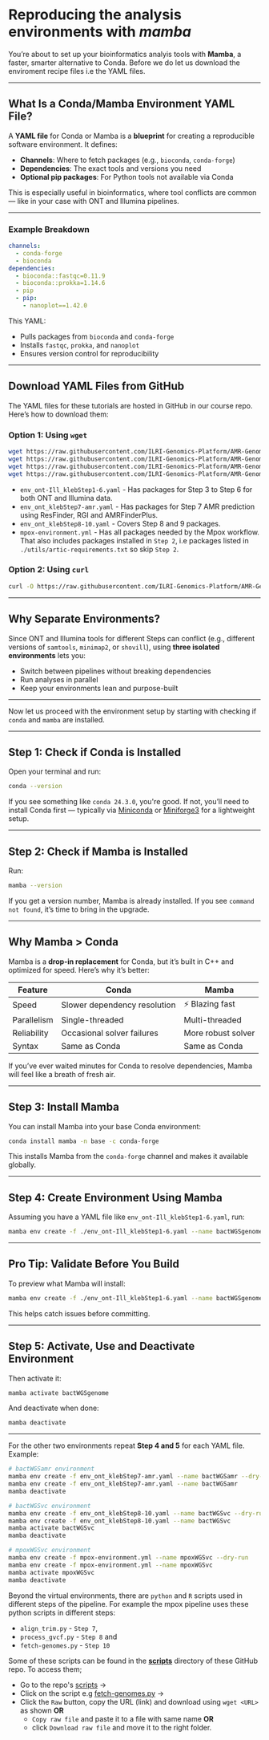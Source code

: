 # Reproducing the analysis environments with *mamba*

You’re about to set up your bioinformatics analyis tools with **Mamba**, a faster, smarter alternative to Conda.
Before we do let us download the enviroment recipe files i.e the YAML files.

---

## What Is a Conda/Mamba Environment YAML File?

A **YAML file** for Conda or Mamba is a **blueprint** for creating a reproducible software environment. It defines:

- **Channels**: Where to fetch packages (e.g., `bioconda`, `conda-forge`)
- **Dependencies**: The exact tools and versions you need
- **Optional pip packages**: For Python tools not available via Conda

This is especially useful in bioinformatics, where tool conflicts are common — like in your case with ONT and Illumina pipelines.

---

### Example Breakdown

```yaml
channels:
  - conda-forge
  - bioconda
dependencies:
  - bioconda::fastqc=0.11.9
  - bioconda::prokka=1.14.6
  - pip
  - pip:
    - nanoplot==1.42.0
```

This YAML:
- Pulls packages from `bioconda` and `conda-forge`
- Installs `fastqc`, `prokka`, and `nanoplot`
- Ensures version control for reproducibility

---

## Download YAML Files from GitHub

The YAML files for these tutorials are hosted in GitHub in our course repo. Here’s how to download them:

### Option 1: Using `wget`

```bash
wget https://raw.githubusercontent.com/ILRI-Genomics-Platform/AMR-Genomic-Surveillance/refs/heads/main/envs/env_ont-Ill_klebStep1-6.yaml
wget https://raw.githubusercontent.com/ILRI-Genomics-Platform/AMR-Genomic-Surveillance/refs/heads/main/envs/env_ont_klebStep7-amr.yaml
wget https://raw.githubusercontent.com/ILRI-Genomics-Platform/AMR-Genomic-Surveillance/refs/heads/main/envs/env_ont_klebStep8-10.yaml
wget https://raw.githubusercontent.com/ILRI-Genomics-Platform/AMR-Genomic-Surveillance/refs/heads/main/envs/mpox-environment.yml
```

- `env_ont-Ill_klebStep1-6.yaml` - Has packages for Step 3 to Step 6 for both ONT and Illumina data.
- `env_ont_klebStep7-amr.yaml` - Has packages for Step 7 AMR prediction using ResFinder, RGI and AMRFinderPlus.
- `env_ont_klebStep8-10.yaml` - Covers Step 8 and 9 packages.
- `mpox-environment.yml` - Has all packages needed by the Mpox workflow. That also includes packages installed in `Step 2`, i.e packages listed in `./utils/artic-requirements.txt` so skip `Step 2`.


### Option 2: Using `curl`

```bash
curl -O https://raw.githubusercontent.com/ILRI-Genomics-Platform/AMR-Genomic-Surveillance/refs/heads/main/envs/env_ont-Ill_klebStep1-6.yaml
```

---

## Why Separate Environments?

Since ONT and Illumina tools for different Steps can conflict (e.g., different versions of `samtools`, `minimap2`, or `shovill`), using **three isolated environments** lets you:

- Switch between pipelines without breaking dependencies
- Run analyses in parallel
- Keep your environments lean and purpose-built

---

Now let us proceed with the environment setup by starting with checking if `conda` and `mamba` are installed.

---

## Step 1: Check if Conda is Installed

Open your terminal and run:

```bash
conda --version
```

If you see something like `conda 24.3.0`, you're good. If not, you’ll need to install Conda first — typically via [Miniconda](https://docs.conda.io/en/latest/miniconda.html) or [Miniforge3](https://github.com/ILRI-Genomics-Platform/AMR-Genomic-Surveillance/blob/main/Setting_up_conda.md) for a lightweight setup.

---

## Step 2: Check if Mamba is Installed

Run:

```bash
mamba --version
```

If you get a version number, Mamba is already installed. If you see `command not found`, it’s time to bring in the upgrade.

---

## Why Mamba > Conda

Mamba is a **drop-in replacement** for Conda, but it’s built in C++ and optimized for speed. Here’s why it’s better:

| Feature         | Conda            | Mamba             |
|----------------|------------------|-------------------|
| Speed          | Slower dependency resolution | ⚡ Blazing fast |
| Parallelism    | Single-threaded  | Multi-threaded    |
| Reliability    | Occasional solver failures | More robust solver |
| Syntax         | Same as Conda    | Same as Conda     |

If you’ve ever waited minutes for Conda to resolve dependencies, Mamba will feel like a breath of fresh air.

---

## Step 3: Install Mamba

You can install Mamba into your base Conda environment:

```bash
conda install mamba -n base -c conda-forge
```

This installs Mamba from the `conda-forge` channel and makes it available globally.

---

## Step 4: Create Environment Using Mamba

Assuming you have a YAML file like `env_ont-Ill_klebStep1-6.yaml`, run:

```bash
mamba env create -f ./env_ont-Ill_klebStep1-6.yaml --name bactWGSgenome
```

---

## Pro Tip: Validate Before You Build

To preview what Mamba will install:

```bash
mamba env create -f ./env_ont-Ill_klebStep1-6.yaml --name bactWGSgenome --dry-run
```

This helps catch issues before committing.

---

## Step 5: Activate, Use and Deactivate Environment

Then activate it:

```bash
mamba activate bactWGSgenome
```

And deactivate when done:

```bash
mamba deactivate
```

---

For the other two environments repeat **Step 4 and 5** for each YAML file.
Example:

```bash
# bactWGSamr environment
mamba env create -f env_ont_klebStep7-amr.yaml --name bactWGSamr --dry-run
mamba env create -f env_ont_klebStep7-amr.yaml --name bactWGSamr
mamba deactivate

# bactWGSvc environment
mamba env create -f env_ont_klebStep8-10.yaml --name bactWGSvc --dry-run
mamba env create -f env_ont_klebStep8-10.yaml --name bactWGSvc
mamba activate bactWGSvc
mamba deactivate

# mpoxWGSvc environment
mamba env create -f mpox-environment.yml --name mpoxWGSvc --dry-run
mamba env create -f mpox-environment.yml --name mpoxWGSvc
mamba activate mpoxWGSvc
mamba deactivate
```

Beyond the virtual environments, there are `python` and `R` scripts used in different steps of the pipeline. For example the mpox pipeline uses these python scripts in different steps:  
 - `align_trim.py` - `Step 7`,   
 - `process_gvcf.py` - `Step 8` and  
 - `fetch-genomes.py` - `Step 10`  

Some of these scripts can be found in the [**scripts**](../scripts) directory of these GitHub repo. To access them;  
 - Go to the repo's [scripts](../scripts) ->   
 - Click on the script e.g [fetch-genomes.py](https://github.com/ILRI-Genomics-Platform/AMR-Genomic-Surveillance/blob/main/scripts/fetch-genomes.py) -> 
 - Click the `Raw` button, copy the URL (link) and download using `wget <URL>` as shown **OR** 
   - `Copy raw file` and paste it to a file with same name **OR** 
   - click `Download raw file` and move it to the right folder.  


